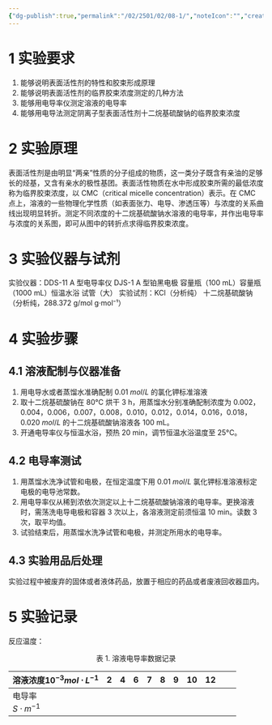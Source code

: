 ```yaml
---
{"dg-publish":true,"permalink":"/02/2501/02/08-1/","noteIcon":"","created":"2025-06-03T01:20","updated":"2025-07-01T13:38"}
---
```


# 1 实验要求
1. 能够说明表面活性剂的特性和胶束形成原理
2. 能够说明表面活性剂的临界胶束浓度测定的几种方法
3. 能够用电导率仪测定溶液的电导率
4. 能够用电导法测定阴离子型表面活性剂十二烷基硫酸钠的临界胶束浓度
# 2 实验原理
表面活性剂是由明显“两亲”性质的分子组成的物质，这一类分子既含有亲油的足够长的烃基，又含有亲水的极性基团。表面活性物质在水中形成胶束所需的最低浓度称为临界胶束浓度，以 CMC（critical micelle concentration）表示。在 CMC 点上，溶液的一些物理化学性质（如表面张力、电导、渗透压等）与浓度的关系曲线出现明显转折。测定不同浓度的十二烷基硫酸钠水溶液的电导率，并作出电导率与浓度的关系图，即可从图中的转折点求得临界胶束浓度。
# 3 实验仪器与试剂
实验仪器：DDS-11 A 型电导率仪 DJS-1 A 型铂黑电极
容量瓶（100 mL）容量瓶（1000 mL）恒温水浴 试管（大）
实验试剂：KCl（分析纯） 十二烷基硫酸钠（分析纯，288.372 g/mol g·mol⁻¹）
# 4 实验步骤
## 4.1 溶液配制与仪器准备
1. 用电导水或者蒸馏水准确配制 0.01 $mol/L$ 的氯化钾标准溶液
2. 取十二烷基硫酸钠在 80°C 烘干 3 h，用蒸馏水分别准确配制浓度为 0.002，0.004，0.006，0.007，0.008，0.010，0.012，0.014，0.016，0.018，0.020 $mol/L$ 的十二烷基硫酸钠溶液各 100 mL。
3. 开通电导率仪与恒温水浴，预热 20 min，调节恒温水浴温度至 25°C。
## 4.2 电导率测试
1. 用蒸馏水洗净试管和电极，在恒定温度下用 0.01 $mol/L$ 氯化钾标准溶液标定电极的电导池常数。
2. 用电导率仪从稀到浓依次测定以上十二烷基硫酸钠溶液的电导率。更换溶液时，需荡洗电导电极和容器 3 次以上，各溶液测定前须恒温 10 min。读数 3 次，取平均值。
3. 试验结束后，用蒸馏水洗净试管和电极，并测定所用水的电导率。
## 4.3 实验用品后处理
实验过程中被废弃的固体或者液体药品，放置于相应的药品或者废液回收器皿内。
# 5 实验记录
反应温度：
<center>表 1. 溶液电导率数据记录</center>

| 溶液浓度$10^{-3}mol\cdot L^{-1}$ | 2   | 4   | 6   | 7   | 8   | 9   | 10  | 12  |     |     |
| ---------------------------- | --- | --- | --- | --- | --- | --- | --- | --- | --- | --- |
| 电导率<br>$S\cdot m^{-1}$       |     |     |     |     |     |     |     |     |     |     |
